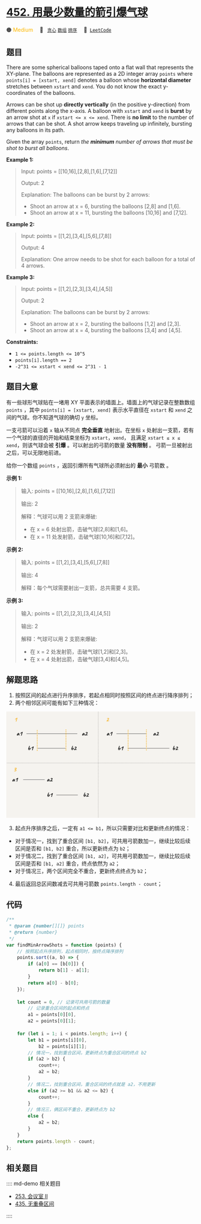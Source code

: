 # [452. 用最少数量的箭引爆气球](https://leetcode.com/problems/minimum-number-of-arrows-to-burst-balloons)

🟠 <font color=#ffb800>Medium</font>&emsp; 🔖&ensp; [`贪心`](/leetcode/outline/tag/greedy.md) [`数组`](/leetcode/outline/tag/array.md) [`排序`](/leetcode/outline/tag/sorting.md)&emsp; 🔗&ensp;[`LeetCode`](https://leetcode.com/problems/minimum-number-of-arrows-to-burst-balloons/)

## 题目

There are some spherical balloons taped onto a flat wall that represents the
XY-plane. The balloons are represented as a 2D integer array `points` where
`points[i] = [xstart, xend]` denotes a balloon whose **horizontal diameter**
stretches between `xstart` and `xend`. You do not know the exact y-coordinates
of the balloons.

Arrows can be shot up **directly vertically** (in the positive y-direction)
from different points along the x-axis. A balloon with `xstart` and `xend` is
**burst** by an arrow shot at `x` if `xstart <= x <= xend`. There is **no
limit** to the number of arrows that can be shot. A shot arrow keeps traveling
up infinitely, bursting any balloons in its path.

Given the array `points`, return _the **minimum** number of arrows that must
be shot to burst all balloons_.

**Example 1:**

> Input: points = [[10,16],[2,8],[1,6],[7,12]]
>
> Output: 2
>
> Explanation: The balloons can be burst by 2 arrows:
>
> - Shoot an arrow at x = 6, bursting the balloons [2,8] and [1,6].
> - Shoot an arrow at x = 11, bursting the balloons [10,16] and [7,12].

**Example 2:**

> Input: points = [[1,2],[3,4],[5,6],[7,8]]
>
> Output: 4
>
> Explanation: One arrow needs to be shot for each balloon for a total of 4 arrows.

**Example 3:**

> Input: points = [[1,2],[2,3],[3,4],[4,5]]
>
> Output: 2
>
> Explanation: The balloons can be burst by 2 arrows:
>
> - Shoot an arrow at x = 2, bursting the balloons [1,2] and [2,3].
> - Shoot an arrow at x = 4, bursting the balloons [3,4] and [4,5].

**Constraints:**

- `1 <= points.length <= 10^5`
- `points[i].length == 2`
- `-2^31 <= xstart < xend <= 2^31 - 1`

## 题目大意

有一些球形气球贴在一堵用 XY 平面表示的墙面上。墙面上的气球记录在整数数组 `points` ，其中 `points[i] = [xstart, xend]` 表示水平直径在 `xstart` 和 `xend` 之间的气球。你不知道气球的确切 `y` 坐标。

一支弓箭可以沿着 `x` 轴从不同点 **完全垂直** 地射出。在坐标 `x` 处射出一支箭，若有一个气球的直径的开始和结束坐标为 `xstart`，`xend`， 且满足 `xstart ≤ x ≤ xend`，则该气球会被 **引爆** 。可以射出的弓箭的数量 **没有限制** 。 弓箭一旦被射出之后，可以无限地前进。

给你一个数组 `points` ，返回引爆所有气球所必须射出的 **最小** 弓箭数 。

**示例 1:**

> 输入: points = [[10,16],[2,8],[1,6],[7,12]]
>
> 输出: 2
>
> 解释：气球可以用 2 支箭来爆破:
>
> - 在 x = 6 处射出箭，击破气球[2,8]和[1,6]。
> - 在 x = 11 处发射箭，击破气球[10,16]和[7,12]。

**示例 2:**

> 输入: points = [[1,2],[3,4],[5,6],[7,8]]
>
> 输出: 4
>
> 解释：每个气球需要射出一支箭，总共需要 4 支箭。

**示例 3:**

> 输入: points = [[1,2],[2,3],[3,4],[4,5]]
>
> 输出: 2
>
> 解释：气球可以用 2 支箭来爆破:
>
> - 在 x = 2 处发射箭，击破气球[1,2]和[2,3]。
> - 在 x = 4 处射出箭，击破气球[3,4]和[4,5]。

## 解题思路

1. 按照区间的起点进行升序排序，若起点相同时按照区间的终点进行降序排列；
2. 两个相邻区间可能有如下三种情况：

![](../../../assets/image/1288.png)

3. 起点升序排序之后，一定有 `a1 <= b1`，所以只需要对比和更新终点的情况：

- 对于情况一，找到了重合区间 `[b1, b2]`，可共用弓箭数加一，继续比较后续区间是否和 `[b1, b2]` 重合，所以更新终点为 `b2`；
- 对于情况二，找到了重合区间 `[b1, a2]`，可共用弓箭数加一，继续比较后续区间是否和 `[b1, a2]` 重合，终点依然为 `a2`；
- 对于情况三，两个区间完全不重合，更新终点终点为 `b2`；

4. 最后返回总区间数减去可共用弓箭数 `points.length - count`；

## 代码

```javascript
/**
 * @param {number[][]} points
 * @return {number}
 */
var findMinArrowShots = function (points) {
	// 按照起点升序排列，起点相同时，按终点降序排列
	points.sort((a, b) => {
		if (a[0] == [b[0]]) {
			return b[1] - a[1];
		}
		return a[0] - b[0];
	});

	let count = 0, // 记录可共用弓箭的数量
		// 记录重合区间的起点和终点
		a1 = points[0][0],
		a2 = points[0][1];

	for (let i = 1; i < points.length; i++) {
		let b1 = points[i][0],
			b2 = points[i][1];
		// 情况一，找到重合区间，更新终点为重合区间的终点 b2
		if (a2 > b2) {
			count++;
			a2 = b2;
		}
		// 情况二，找到重合区间，重合区间的终点就是 a2，不用更新
		else if (a2 >= b1 && a2 <= b2) {
			count++;
		}
		// 情况三，俩区间不重合，更新终点为 b2
		else {
			a2 = b2;
		}
	}
	return points.length - count;
};
```

## 相关题目

:::: md-demo 相关题目
- [253. 会议室 II](https://leetcode.com/problems/meeting-rooms-ii)
- [435. 无重叠区间](https://leetcode.com/problems/non-overlapping-intervals)

::::
